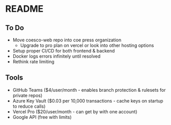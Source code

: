 # README

## To Do

- Move coesco-web repo into coe press organization
  - Upgrade to pro plan on vercel or look into other hosting options
- Setup proper CI/CD for both frontend & backend
- Docker logs errors infinitely until resolved
- Rethink rate limiting

## Tools

- GitHub Teams ($4/user/month - enables branch protection & rulesets for private repos)
- Azure Key Vault ($0.03 per 10,000 transactions - cache keys on startup to reduce calls)
- Vercel Pro ($20/user/month - can get by with one account)
- Google API (free with limits)
